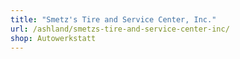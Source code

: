 ```yaml
---
title: "Smetz's Tire and Service Center, Inc."
url: /ashland/smetzs-tire-and-service-center-inc/
shop: Autowerkstatt
---
```

